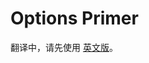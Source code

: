 # Options Primer

翻译中，请先使用 [英文版](https://docs.pancakeswap.finance/products/options/options-primer)。
